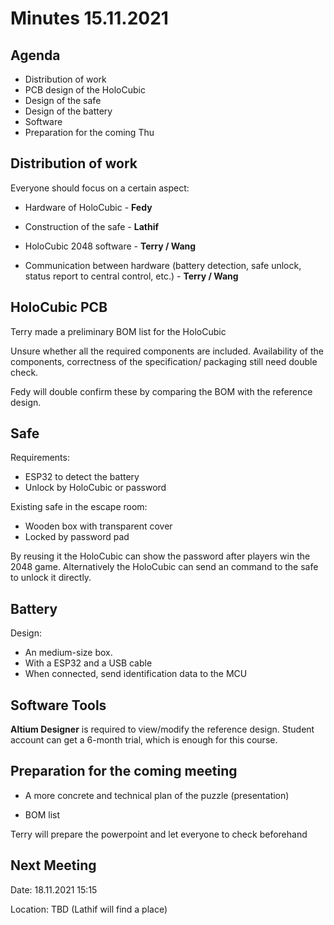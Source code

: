 Minutes 15.11.2021
===

## Agenda

- Distribution of work
- PCB design of the HoloCubic
- Design of the safe
- Design of the battery
- Software
- Preparation for the coming Thu

## Distribution of work

Everyone should focus on a certain aspect:

- Hardware of HoloCubic - **Fedy**

- Construction of the safe - **Lathif**

- HoloCubic 2048 software - **Terry / Wang**

- Communication between hardware (battery detection, safe unlock, status report to central control, etc.) - **Terry / Wang**

## HoloCubic PCB

Terry made a preliminary BOM list for the HoloCubic

Unsure whether all the required components are included. Availability of the components, correctness of the specification/ packaging still need double check.

Fedy will double confirm these by comparing the BOM with the reference design.

## Safe

Requirements:
- ESP32 to detect the battery
- Unlock by HoloCubic or password

Existing safe in the escape room:
- Wooden box with transparent cover
- Locked by password pad

By reusing it the HoloCubic can show the password after players win the 2048 game. Alternatively the HoloCubic can send an command to the safe to unlock it directly.

## Battery

Design:
- An medium-size box.
- With a ESP32 and a USB cable
- When connected, send identification data to the MCU

## Software Tools

**Altium Designer** is required to view/modify the reference design. Student account can get a 6-month trial, which is enough for this course.

## Preparation for the coming meeting

- A more concrete and technical plan of the puzzle (presentation)

- BOM list

Terry will prepare the powerpoint and let everyone to check beforehand

## Next Meeting

Date: 18.11.2021 15:15

Location: TBD (Lathif will find a place)

